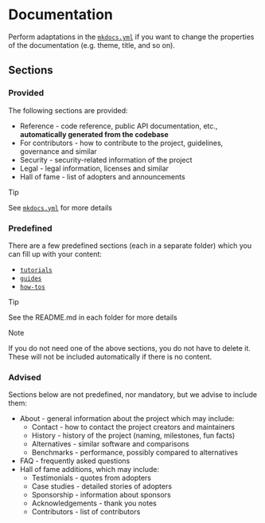 <!--
SPDX-FileCopyrightText: © 2024 nosludge <https://github.com/nosludge>
SPDX-FileContributor: szymonmaszke <github@maszke.co>

SPDX-License-Identifier: Apache-2.0
-->

# Documentation

Perform adaptations in the [`mkdocs.yml`](../mkdocs.yml) if you want to change
the properties of the documentation (e.g. theme, title, and so on).

## Sections

### Provided

The following sections are provided:

- Reference - code reference, public API documentation, etc.,
__automatically generated from the codebase__
- For contributors - how to contribute to the project, guidelines,
governance and similar
- Security - security-related information of the project
- Legal - legal information, licenses and similar
- Hall of fame - list of adopters and announcements

> [!TIP]
> See [`mkdocs.yml`](../mkdocs.yml) for more details

### Predefined

There are a few predefined sections (each in a separate folder)
which you can fill up with your content:

- [`tutorials`](./tutorials/README.md)
- [`guides`](./guides/README.md)
- [`how-tos`](./how-tos/README.md)

> [!TIP]
> See the README.md in each folder for more details

> [!NOTE]
> If you do not need one of the above sections, you do not have to delete it.
These will not be included automatically if there is no content.

### Advised

Sections below are not predefined, nor mandatory, but we advise to include
them:

- About - general information about the project which may include:
  - Contact - how to contact the project creators and maintainers
  - History - history of the project (naming, milestones, fun facts)
  - Alternatives - similar software and comparisons
  - Benchmarks - performance, possibly compared to alternatives
- FAQ - frequently asked questions
- Hall of fame additions, which may include:
  - Testimonials - quotes from adopters
  - Case studies - detailed stories of adopters
  - Sponsorship - information about sponsors
  - Acknowledgements - thank you notes
  - Contributors - list of contributors
